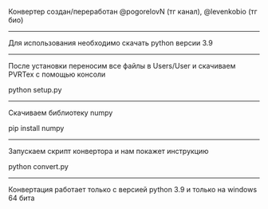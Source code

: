 Конвертер создан/переработан @pogorelovN (тг канал), @levenkobio (тг био)

-----------------------------------

Для использования необходимо скачать python версии 3.9

-----------------------------------

После установки переносим все файлы в Users/User и скачиваем PVRTex с помощью консоли

python setup.py

-----------------------------------

Скачиваем библиотеку numpy

pip install numpy

-----------------------------------

Запускаем скрипт конвертора и нам покажет инструкцию

python convert.py

-----------------------------------

Конвертация работает только с версией python 3.9 и только на windows 64 бита
